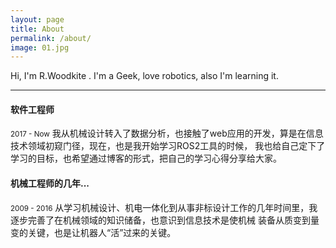 ```yaml
---
layout: page
title: About
permalink: /about/
image: 01.jpg
---
```


Hi, I'm R.Woodkite . I'm a Geek, love robotics, also I'm learning it.

***

#### 软件工程师
<small>2017 - Now</small>
我从机械设计转入了数据分析，也接触了web应用的开发，算是在信息技术领域初窥门径，现在，也是我开始学习ROS2工具的时候，
我也给自己定下了学习的目标，也希望通过博客的形式，把自己的学习心得分享给大家。

#### 机械工程师的几年...
<small>2009 - 2016</small>
从学习机械设计、机电一体化到从事非标设计工作的几年时间里，我逐步完善了在机械领域的知识储备，也意识到信息技术是使机械
装备从质变到量变的关键，也是让机器人“活”过来的关键。